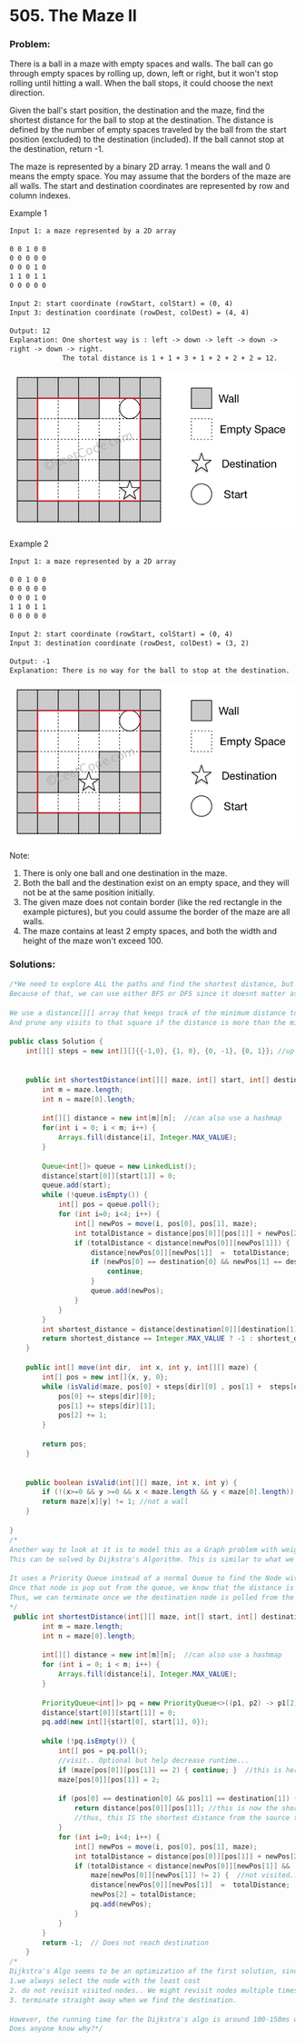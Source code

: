 # 505. The Maze II

### Problem:

There is a ball in a maze with empty spaces and walls. The ball can go through empty spaces by rolling up, down, left or right, but it won't stop rolling until hitting a wall. When the ball stops, it could choose the next direction.

Given the ball's start position, the destination and the maze, find the shortest distance for the ball to stop at the destination. The distance is defined by the number of empty spaces traveled by the ball from the start position \(excluded\) to the destination \(included\). If the ball cannot stop at the destination, return -1.

The maze is represented by a binary 2D array. 1 means the wall and 0 means the empty space. You may assume that the borders of the maze are all walls. The start and destination coordinates are represented by row and column indexes.

Example 1

```
Input 1: a maze represented by a 2D array

0 0 1 0 0
0 0 0 0 0
0 0 0 1 0
1 1 0 1 1
0 0 0 0 0

Input 2: start coordinate (rowStart, colStart) = (0, 4)
Input 3: destination coordinate (rowDest, colDest) = (4, 4)

Output: 12
Explanation: One shortest way is : left -> down -> left -> down -> right -> down -> right.
             The total distance is 1 + 1 + 3 + 1 + 2 + 2 + 2 = 12.
```

![](/assets/maze_1_example_1.png)

Example 2

```
Input 1: a maze represented by a 2D array

0 0 1 0 0
0 0 0 0 0
0 0 0 1 0
1 1 0 1 1
0 0 0 0 0

Input 2: start coordinate (rowStart, colStart) = (0, 4)
Input 3: destination coordinate (rowDest, colDest) = (3, 2)

Output: -1
Explanation: There is no way for the ball to stop at the destination.
```

![](/assets/maze_1_example_2.png)

Note:  
1. There is only one ball and one destination in the maze.  
2. Both the ball and the destination exist on an empty space, and they will not be at the same position initially.  
3. The given maze does not contain border \(like the red rectangle in the example pictures\), but you could assume the border of the maze are all walls.  
4. The maze contains at least 2 empty spaces, and both the width and height of the maze won't exceed 100.

### Solutions:

```java
/*We need to explore ALL the paths and find the shortest distance, but we can prune paths where the distance to reach a square is more than the currently shortest distance.
Because of that, we can use either BFS or DFS since it doesnt matter as we need to explore ALL the paths.. The main difference is when each path will be pruned. In the average case, BFS would be a much better result cause more paths will be pruned since the first few moves to a particular square will generally yield the shortest distance.

We use a distance[][] array that keeps track of the minimum distance to reach that square..
And prune any visits to that square if the distance is more than the minimum distance.*/

public class Solution {
    int[][] steps = new int[][]{{-1,0}, {1, 0}, {0, -1}, {0, 1}}; //up down left right


    public int shortestDistance(int[][] maze, int[] start, int[] destination) {
        int m = maze.length;
        int n = maze[0].length;

        int[][] distance = new int[m][n];  //can also use a hashmap
        for(int i = 0; i < m; i++) {
            Arrays.fill(distance[i], Integer.MAX_VALUE);
        }

        Queue<int[]> queue = new LinkedList();
        distance[start[0]][start[1]] = 0;
        queue.add(start);
        while (!queue.isEmpty()) {
            int[] pos = queue.poll();
            for (int i=0; i<4; i++) {
                int[] newPos = move(i, pos[0], pos[1], maze);
                int totalDistance = distance[pos[0]][pos[1]] + newPos[2];
                if (totalDistance < distance[newPos[0]][newPos[1]]) {
                    distance[newPos[0]][newPos[1]]  =  totalDistance;
                    if (newPos[0] == destination[0] && newPos[1] == destination[1]) { 
                        continue;
                    }
                    queue.add(newPos);
                }
            }
        }
        int shortest_distance = distance[destination[0]][destination[1]];
        return shortest_distance == Integer.MAX_VALUE ? -1 : shortest_distance; 
    }

    public int[] move(int dir,  int x, int y, int[][] maze) {
        int[] pos = new int[]{x, y, 0};
        while (isValid(maze, pos[0] + steps[dir][0] , pos[1] +  steps[dir][1])) {
            pos[0] += steps[dir][0];
            pos[1] += steps[dir][1];
            pos[2] += 1;
        }

        return pos;
    }


    public boolean isValid(int[][] maze, int x, int y) {
        if (!(x>=0 && y >=0 && x < maze.length && y < maze[0].length)) { return false; }
        return maze[x][y] != 1; //not a wall
    }

}
/*
Another way to look at it is to model this as a Graph problem with weighted edges. Thus we want to find the shortest distance from a single source to the goal. Thus, it is the shortest path problem.
This can be solved by Dijkstra's Algorithm. This is similar to what we did previously. Except that

It uses a Priority Queue instead of a normal Queue to find the Node with the least distance from the starting point
Once that node is pop out from the queue, we know that the distance is definately the LEAST from the starting point and that value cannot be altered anymore. Thus, it can be marked as visited.
Thus, we can terminate once we the destination node is polled from the queue. If that doesnt happen, means it didnt reach the destination
*/
 public int shortestDistance(int[][] maze, int[] start, int[] destination) {
        int m = maze.length;
        int n = maze[0].length;

        int[][] distance = new int[m][n];  //can also use a hashmap
        for (int i = 0; i < m; i++) {
            Arrays.fill(distance[i], Integer.MAX_VALUE);
        }

        PriorityQueue<int[]> pq = new PriorityQueue<>((p1, p2) -> p1[2] - p2[2]); 
        distance[start[0]][start[1]] = 0;
        pq.add(new int[]{start[0], start[1], 0});

        while (!pq.isEmpty()) {
            int[] pos = pq.poll();
            //visit.. Optional but help decrease runtime... 
            if (maze[pos[0]][pos[1]] == 2) { continue; }  //this is here because we might have inserted the same node twice in the PQ.
            maze[pos[0]][pos[1]] = 2; 

            if (pos[0] == destination[0] && pos[1] == destination[1]) { 
                return distance[pos[0]][pos[1]]; //this is now the shortest distance in the pq. 
                //thus, this IS the shortest distance from the source to the destination.
            }
            for (int i=0; i<4; i++) {
                int[] newPos = move(i, pos[0], pos[1], maze);
                int totalDistance = distance[pos[0]][pos[1]] + newPos[2];
                if (totalDistance < distance[newPos[0]][newPos[1]] && 
                    maze[newPos[0]][newPos[1]] != 2) {  //not visited.. dont need to add visited node into queue anymore, since we already foudn their shortest distance
                    distance[newPos[0]][newPos[1]]  =  totalDistance;
                    newPos[2] = totalDistance;
                    pq.add(newPos);
                }
            }
        }
        return -1;  // Does not reach destination
    }
/*
Dijkstra's Algo seems to be an optimization of the first solution, since
1.we always select the node with the least cost
2. do not revisit visited nodes.. We might revisit nodes multiple times in the first solution..
3. terminate straight away when we find the destination.

However, the running time for the Dijkstra's algo is around 100-150ms while the first solution is 90-100ms.
Does anyone know why?*/
```



